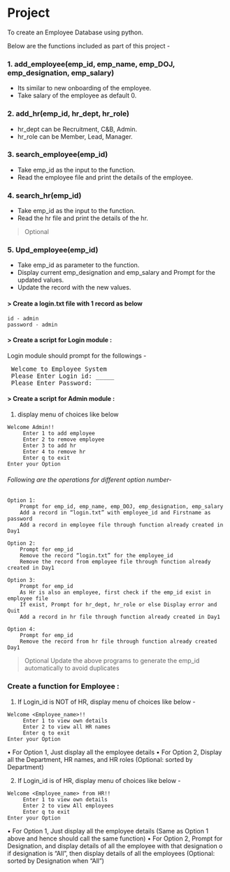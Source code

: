# Project
To create an Employee Database using python.

Below are the functions included as part of this project -

### 1. add_employee(emp_id, emp_name, emp_DOJ, emp_designation, emp_salary)
   - Its similar to new onboarding of the employee.
   - Take salary of the employee as default 0.

### 2. add_hr(emp_id, hr_dept, hr_role)
   - hr_dept can be Recruitment, C&B, Admin.
   -  hr_role can be Member, Lead, Manager.

### 3. search_employee(emp_id)
   - Take emp_id as the input to the function.
   - Read the employee file and print the details of the employee.

### 4. search_hr(emp_id)
   - Take emp_id as the input to the function.
   - Read the hr file and print the details of the hr.

> Optional
### 5. Upd_employee(emp_id)
   - Take emp_id as parameter to the function.
   - Display current emp_designation and emp_salary and Prompt for the updated values.
   - Update the record with the new values.

#### > Create a login.txt file with 1 record as below
```plaintext
id - admin
password - admin
```

#### > Create a script for Login module :
Login module should prompt for the followings -

<pre> Welcome to Employee System <br> Please Enter Login id: _____  <br> Please Enter Password: _____  </pre>

#### > Create a script for Admin module :
1.	display menu of choices like below
```plaintext
Welcome Admin!!
     Enter 1 to add employee
     Enter 2 to remove employee
     Enter 3 to add hr
     Enter 4 to remove hr
     Enter q to exit
Enter your Option 
```
###### Following are the operations for different option number-
```plaintext
Option 1: 
	Prompt for emp_id, emp_name, emp_DOJ, emp_designation, emp_salary
	Add a record in “login.txt” with employee_id and Firstname as password
	Add a record in employee file through function already created in Day1
```
```plaintext
Option 2: 
	Prompt for emp_id
	Remove the record “login.txt” for the employee_id
	Remove the record from employee file through function already created in Day1
```
```plaintext
Option 3: 
	Prompt for emp_id
	As Hr is also an employee, first check if the emp_id exist in employee file
	If exist, Prompt for hr_dept, hr_role or else Display error and Quit
	Add a record in hr file through function already created in Day1
```
```plaintext
Option 4: 
	Prompt for emp_id
	Remove the record from hr file through function already created Day1
```
> Optional
>	Update the above programs to generate the emp_id automatically to avoid duplicates


### Create a function for Employee :
1.	If Login_id is NOT of HR, display menu of choices like below -
```plaintext
Welcome <Employee_name>!!
     Enter 1 to view own details
     Enter 2 to view all HR names
     Enter q to exit
Enter your Option
```
•	For Option 1, Just display all the employee details
•	For Option 2, Display all the Department, HR names, and HR roles (Optional: sorted by Department)

2.	If Login_id is of HR, display menu of choices like below -
```plaintext
Welcome <Employee_name> from HR!!
     Enter 1 to view own details
     Enter 2 to view All employees
     Enter q to exit
Enter your Option
```
•	For Option 1, Just display all the employee details (Same as Option 1 above and hence should call the same function)
•	For Option 2, Prompt for Designation, and display details of all the employee with that designation 
o	if designation is “All”, then display details of all the employees (Optional: sorted by Designation when “All”)
